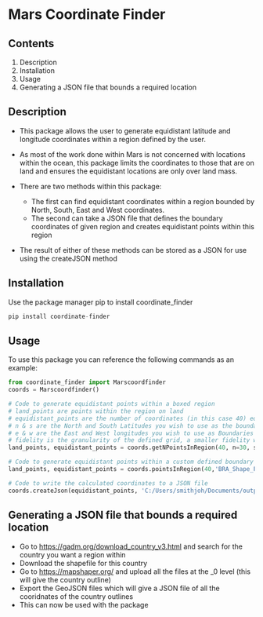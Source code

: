 # Mars Coordinate Finder
## Contents
1. Description
2. Installation
3. Usage
4. Generating a JSON file that bounds a required location

## Description
- This package allows the user to generate equidistant latitude and longitude coordinates within a region
defined by the user.
- As most of the work done within Mars is not concerned with locations within the ocean, this package limits
the coordinates to those that are on land and ensures the equidistant locations are only over land mass.
- There are two methods within this package: 
    - The first can find equidistant coordinates within a region bounded by North, South, East and West coordinates. 
    - The second can take a JSON file that defines the boundary coordinates of given region and creates equidistant
    points within this region
    
- The result of either of these methods can be stored as a JSON for use using the createJSON method

## Installation
Use the package manager pip to install coordinate_finder
```python
pip install coordinate-finder
```
## Usage
To use this package you can reference the following commands as an example:

```python
from coordinate_finder import Marscoordfinder
coords = Marscoordfinder()

# Code to generate equidistant points within a boxed region
# land_points are points within the region on land
# equidistant_points are the number of coordinates (in this case 40) equidistant across the land in this region
# n & s are the North and South Latitudes you wish to use as the boundaries
# e & w are the East and West longitudes you wish to use as Boundaries
# fidelity is the granularity of the defined grid, a smaller fidelity will give a finer granularity
land_points, equidistant_points = coords.getNPointsInRegion(40, n=30, s=26, e=86.9, w=83.3, fidelity = 0.08)

# Code to generate equidistant points within a custom defined boundary
land_points, equidistant_points = coords.pointsInRegion(40,'BRA_Shape_Points.json')

# Code to write the calculated coordinates to a JSON file
coords.createJson(equidistant_points, 'C:/Users/smithjoh/Documents/output_coords.json')

```
## Generating a JSON file that bounds a required location
- Go to https://gadm.org/download_country_v3.html and search for the country you want a region within
- Download the shapefile for this country
- Go to https://mapshaper.org/ and upload all the files at the _0 level (this will give the country outline)
- Export the GeoJSON files which will give a JSON file of all the cooridnates of the country outlines
- This can now be used with the package